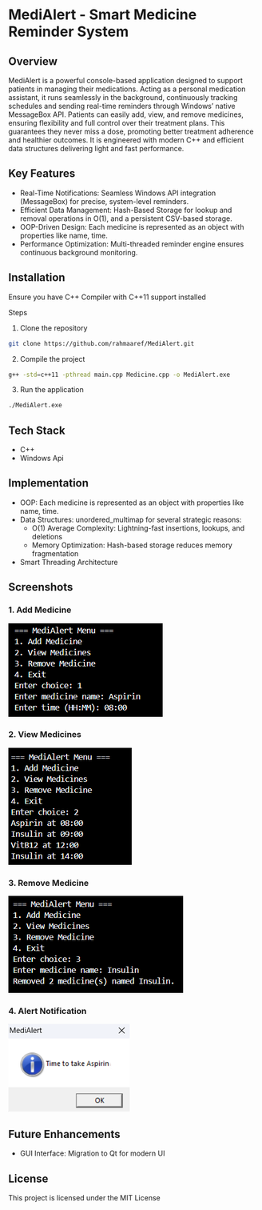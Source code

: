# MediAlert - Smart Medicine Reminder System
## Overview
MediAlert is a powerful console-based application designed to support patients in managing their medications. Acting as a personal medication assistant, it runs seamlessly in the background, continuously tracking schedules and sending real-time reminders through Windows’ native MessageBox API. Patients can easily add, view, and remove medicines, ensuring flexibility and full control over their treatment plans. This guarantees they never miss a dose, promoting better treatment adherence and healthier outcomes.
It is engineered with modern C++ and efficient data structures delivering light and fast performance. 

## Key Features
-  Real-Time Notifications: Seamless Windows API integration (MessageBox) for precise, system-level reminders.
-  Efficient Data Management: Hash-Based Storage for lookup and removal operations in O(1), and a persistent CSV-based storage.
-  OOP-Driven Design: Each medicine is represented as an object with properties like name, time.
-  Performance Optimization: Multi-threaded reminder engine ensures continuous background monitoring.

## Installation
Ensure you have C++ Compiler with C++11 support installed

Steps
1. Clone the repository
```bash
git clone https://github.com/rahmaaref/MediAlert.git
```
2. Compile the project
```bash
g++ -std=c++11 -pthread main.cpp Medicine.cpp -o MediAlert.exe
```
3. Run the application
```bash
./MediAlert.exe
```

## Tech Stack
- C++
- Windows Api

## Implementation
- OOP: Each medicine is represented as an object with properties like name, time.
- Data Structures: unordered_multimap for several strategic reasons:
  - O(1) Average Complexity: Lightning-fast insertions, lookups, and deletions
  - Memory Optimization: Hash-based storage reduces memory fragmentation
- Smart Threading Architecture

## Screenshots
### 1. Add Medicine
![Add Medicine](Screenshots/1-Add%20medicine.png)

### 2. View Medicines
![View Medicines](Screenshots/2-View%20Medicines.png)

### 3. Remove Medicine
![Remove Medicine](Screenshots/3-Remove%20Medicine.png)

### 4. Alert Notification
![Alert](Screenshots/Alert.png)

## Future Enhancements
- GUI Interface: Migration to Qt for modern UI
## License
This project is licensed under the MIT License
